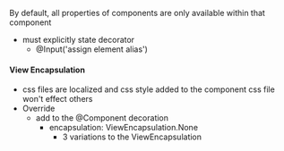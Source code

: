 By default, all properties of components are only available within that component
- must explicitly state decorator 
  - @Input('assign element alias')


#### View Encapsulation 
- css files are localized and css style added to the component css file won't effect others 
- Override 
  - add to the @Component decoration 
    - encapsulation: ViewEncapsulation.None 
      - 3 variations to the ViewEncapsulation 
